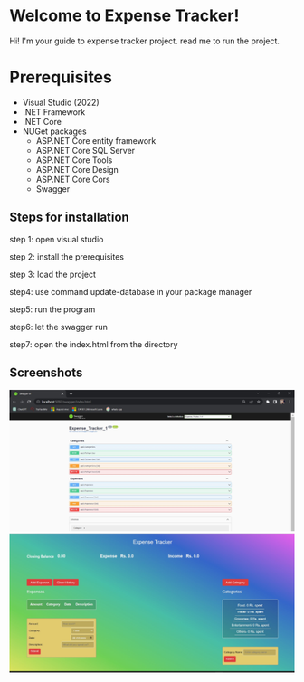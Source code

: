 ﻿# Welcome to Expense Tracker!

Hi! I'm your guide to expense tracker project. read me to run the project.


# Prerequisites

- Visual Studio (2022)
-  .NET Framework
- .NET Core 
-  NUGet packages
	- ASP.NET Core entity framework
	- ASP.NET Core SQL Server
	- ASP.NET Core Tools
	- ASP.NET Core Design
	- ASP.NET Core Cors
	- Swagger
## Steps for installation
step 1: open visual studio

step 2: install the prerequisites

step 3: load the project

step4: use command update-database in your package manager

step5: run the program

step6: let the swagger run

step7: open the index.html from the directory

## Screenshots
![image description](images/backend.jpg)
![image description](images/Frontend.jpg)

## 
